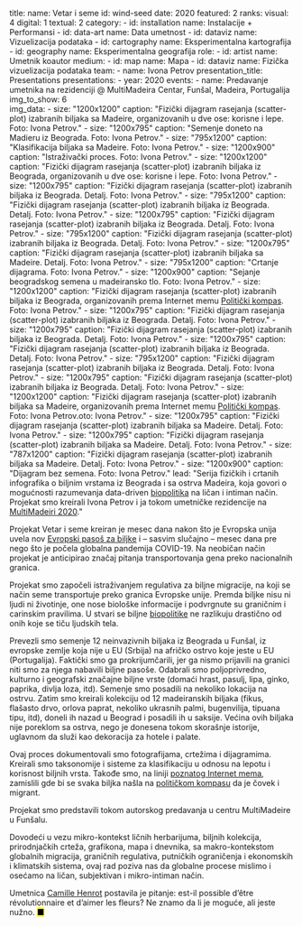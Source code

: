 title: 
    name: Vetar i seme
id: wind-seed
date: 2020
featured: 2
ranks:
    visual: 4
    digital: 1
    textual: 2
category: 
    - id: installation
      name: Instalacije + Performansi
    - id: data-art
      name: Data umetnost
    - id: dataviz
      name: Vizuelizacija podataka
    - id: cartography
      name: Eksperimentalna kartografija
    - id: geography
      name: Eksperimentalna geografija
role:
    - id: artist
      name: Umetnik koautor
medium:
    - id: map
      name: Mapa
    - id: dataviz
      name: Fizička vizuelizacija podataka
team:
    - name: Ivona Petrov
presentation_title: Presentations
presentations:
    - year: 2020
      events:
        - name: Predavanje umetnika na rezidenciji @ MultiMadeira Centar, Funšal, Madeira, Portugalija 
img_to_show: 6       
img_data:
    - size: "1200x1200"
      caption: "Fizički dijagram rasejanja (scatter-plot) izabranih biljaka sa Madeire, organizovanih u dve ose: korisne i lepe. Foto: Ivona Petrov."
    - size: "1200x795"
      caption: "Semenje doneto na Madieru iz Beograda. Foto: Ivona Petrov."
    - size: "795x1200"
      caption: "Klasifikacija biljaka sa Madeire. Foto: Ivona Petrov."
    - size: "1200x900"
      caption: "Istraživački proces. Foto: Ivona Petrov."
    - size: "1200x1200"
      caption: "Fizički dijagram rasejanja (scatter-plot) izabranih biljaka iz Beograda, organizovanih u dve ose: korisne i lepe. Foto: Ivona Petrov."
    - size: "1200x795"
      caption: "Fizički dijagram rasejanja (scatter-plot) izabranih biljaka iz Beograda. Detalj. Foto: Ivona Petrov."
    - size: "795x1200"
      caption: "Fizički dijagram rasejanja (scatter-plot) izabranih biljaka iz Beograda. Detalj. Foto: Ivona Petrov."
    - size: "1200x795"
      caption: "Fizički dijagram rasejanja (scatter-plot) izabranih biljaka iz Beograda. Detalj. Foto: Ivona Petrov."
    - size: "795x1200"
      caption: "Fizički dijagram rasejanja (scatter-plot) izabranih biljaka iz Beograda. Detalj. Foto: Ivona Petrov."
    - size: "1200x795"
      caption: "Fizički dijagram rasejanja (scatter-plot) izabranih biljaka sa Madeire. Detalj. Foto: Ivona Petrov."
    - size: "795x1200"
      caption: "Crtanje dijagrama. Foto: Ivona Petrov."
    - size: "1200x900"
      caption: "Sejanje beogradskog semena u madeiransko tlo. Foto: Ivona Petrov."
    - size: "1200x1200"
      caption: "Fizički dijagram rasejanja (scatter-plot) izabranih biljaka iz Beograda, organizovanih prema Internet memu <a href='https://knowyourmeme.com/memes/political-compass' target='_blank'>Politički kompas</a>. Foto: Ivona Petrov."
    - size: "1200x795"
      caption: "Fizički dijagram rasejanja (scatter-plot) izabranih biljaka iz Beograda. Detalj. Foto: Ivona Petrov."
    - size: "1200x795"
      caption: "Fizički dijagram rasejanja (scatter-plot) izabranih biljaka iz Beograda. Detalj. Foto: Ivona Petrov."
    - size: "1200x795"
      caption: "Fizički dijagram rasejanja (scatter-plot) izabranih biljaka iz Beograda. Detalj. Foto: Ivona Petrov."
    - size: "795x1200"
      caption: "Fizički dijagram rasejanja (scatter-plot) izabranih biljaka iz Beograda. Detalj. Foto: Ivona Petrov."
    - size: "1200x795"
      caption: "Fizički dijagram rasejanja (scatter-plot) izabranih biljaka iz Beograda. Detalj. Foto: Ivona Petrov."
    - size: "1200x1200"
      caption: "Fizički dijagram rasejanja (scatter-plot) izabranih biljaka sa Madeire, organizovanih prema Internet memu <a href='https://knowyourmeme.com/memes/political-compass' target='_blank'>Politički kompas</a>. Foto: Ivona Petrov.oto: Ivona Petrov."
    - size: "1200x795"
      caption: "Fizički dijagram rasejanja (scatter-plot) izabranih biljaka sa Madeire. Detalj. Foto: Ivona Petrov."
    - size: "1200x795"
      caption: "Fizički dijagram rasejanja (scatter-plot) izabranih biljaka sa Madeire. Detalj. Foto: Ivona Petrov."
    - size: "787x1200"
      caption: "Fizički dijagram rasejanja (scatter-plot) izabranih biljaka sa Madeire. Detalj. Foto: Ivona Petrov."
    - size: "1200x900"
      caption: "Dijagram bez semena. Foto: Ivona Petrov."
lead: "Serija fizičkih i crtanih infografika o biljnim vrstama iz Beograda i sa ostrva Madeira, koja govori o mogućnosti razumevanja <span class='italic-style'>data-driven</span> <a href='https://en.wikipedia.org/wiki/Biopolitics' target='_blank'>biopolitika</a> na ličan i intiman način. Projekat smo kreirali Ivona Petrov i ja tokom umetničke rezidencije na <a href='https://www.multimadeira.com/' target='_blank'>MultiMadeiri 2020</a>."

Projekat <span class='italic-style'>Vetar i seme</span> kreiran je mesec dana nakon što je Evropska unija uvela nov <a href='https://www.europarl.europa.eu/doceo/document/E-9-2019-003753_EN.html' target='_blank'>Evropski pasoš za biljke</a> i – sasvim slučajno – mesec dana pre nego što je počela globalna pandemija COVID-19. Na neobičan način projekat je anticipirao značaj pitanja transportovanja gena preko nacionalnih granica. 

Projekat smo započeli istraživanjem regulativa za biljne migracije, na koji se način seme transportuje preko granica Evropske unije. Premda biljke nisu ni ljudi ni životinje, one nose biološke informacije i podvrgnute su graničnim i carinskim pravilima. U stvari se biljne <a href='https://en.wikipedia.org/wiki/Biopolitics' target='_blank'>biopolitike</a> ne razlikuju drastično od onih koje se tiču ljudskih tela.  

Prevezli smo semenje 12 neinvazivnih biljaka iz Beograda u Funšal, iz evropske zemlje koja nije u EU (Srbija) na afričko ostrvo koje jeste u EU (Portugalija). Faktički smo ga prokrijumčarili, jer ga nismo prijavili na granici niti smo za njega nabavili biljne pasoše. Odabrali smo poljoprivredno, kulturno i geografski značajne biljne vrste (domaći hrast, pasulj, lipa, ginko, paprika, divlja loza, itd). Semenje smo posadili na nekoliko lokacija na ostrvu. Zatim smo kreirali kolekciju od 12 madeiranskih biljaka (fikus, flašasto drvo, orlova paprat, nekoliko ukrasnih palmi, bugenvilija, tipuana tipu, itd), doneli ih nazad u Beograd i posadili ih u saksije. Većina ovih biljaka nije poreklom sa ostrva, nego je donesena tokom skorašnje istorije, uglavnom da služi kao dekoracija za hotele i palate.  

Ovaj proces dokumentovali smo fotografijama, crtežima i dijagramima. Kreirali smo taksonomije i sisteme za klasifikaciju u odnosu na lepotu i korisnost biljnih vrsta. Takođe smo, na liniji <a href='https://knowyourmeme.com/memes/political-compass' target='_blank'>poznatog Internet mema</a>, zamislili gde bi se svaka biljka našla na <a href='https://www.politicalcompass.org/' target='_blank'>političkom kompasu</a> da je čovek i migrant.

Projekat smo predstavili tokom autorskog predavanja u centru MultiMadeire u Funšalu.

Dovodeći u vezu mikro-kontekst ličnih herbarijuma, biljnih kolekcija, prirodnjačkih crteža, grafikona, mapa i dnevnika, sa makro-kontekstom globalnih migracija, graničnih regulativa, putničkih ograničenja i ekonomskih i klimatskih sistema, ovaj rad poziva nas da globalne procese mislimo i osećamo na ličan, subjektivan i mikro-intiman način. 

Umetnica <a href='https://www.camillehenrot.fr/fr/work/61/est-il-possible-detre-revolutionnaire-et-daimer-les-fleurs' target='_blank'>Camille Henrot</a> postavila je pitanje: <span class='italic-style'>est-il possible d’être révolutionnaire et d’aimer les fleurs?</span> Ne znamo da li je moguće, ali <span class='italic-style'>jeste</span> nužno. <mark>&#9632;</mark>